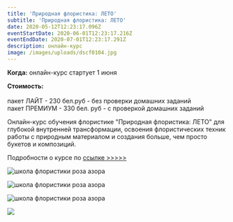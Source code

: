 ```yaml
---
title: 'Природная флористика: ЛЕТО'
subtitle: 'Природная флористика: ЛЕТО'
date: 2020-05-12T12:23:17.096Z
eventStartDate: 2020-06-01T12:23:17.216Z
eventEndDate: 2020-07-01T12:23:17.291Z
description: онлайн-курс
image: /images/uploads/dscf0104.jpg
---
```

**Когда:** онлайн-курс стартует 1 июня

**Стоимость:** \
\
пакет ЛАЙТ - 230 бел.руб - без проверки домашних заданий\
пакет ПРЕМИУМ - 330 бел. руб - с проверкой домашних заданий



Онлайн-курс обучения флористике "Природная флористика: ЛЕТО" для глубокой внутренней трансформации, освоения флористических техник работы с природным материалом и создания больше, чем просто букетов и композиций.



Подробности о курсе по [ссылке >>>>>](http://online.rozaazora.by/nature)



![школа флористики роза азора](/images/uploads/000.jpg "школа флористики роза азора")

![школа флористики роза азора](/images/uploads/02.jpg "школа флористики роза азора")

![школа флористики роза азора](/images/uploads/img_4412.jpg "школа флористики роза азора")

![](/images/uploads/img_4384.jpg)
